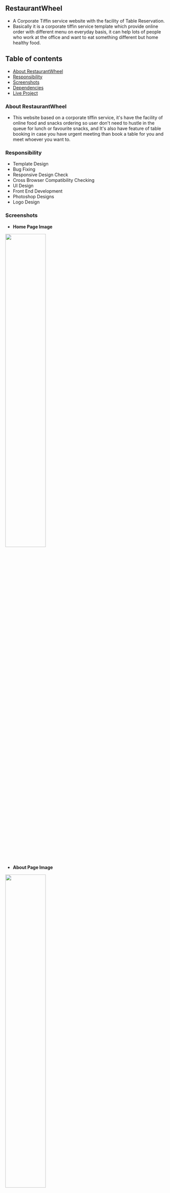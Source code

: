 ## RestaurantWheel
- A Corporate Tiffin service website with the facility of Table Reservation.
- Basically it is a corporate tiffin service template which provide online order with different menu on everyday basis, it can help lots of people who work at the office and want to eat something different but home healthy food.

## Table of contents
- [About RestaurantWheel](#about-restaurantwheel)
- [Responsibility](#responsibility)
- [Screenshots](#screenshots)
- [Dependencies](#dependencies)
- [Live Project](#live-project)

### About RestaurantWheel
- This website based on a corporate tiffin service, it's have the facility of online food and snacks ordering so user don't need to hustle in the queue for lunch or favourite snacks, and It's also have feature of table booking in case you have urgent meeting than book a table for you and meet whoever you want to.

### Responsibility
- Template Design
- Bug Fixing
- Responsive Design Check
- Cross Browser Compatibility Checking
- UI Design
- Front End Development
- Photoshop Designs
- Logo Design

### Screenshots

- **Home Page Image** 
<img src="https://github.com/nirajkumarsingh51/RestaurantWheel/blob/master/screenshots/about.png" width="50%" height="50%"/>

- **About Page Image** 
<img src="https://github.com/nirajkumarsingh51/RestaurantWheel/blob/master/screenshots/about.png" width="50%" height="50%"/>

- **Contact Page Image** 
<img src="https://github.com/nirajkumarsingh51/RestaurantWheel/blob/master/screenshots/contact.png" width="50%" height="50%"/>

- **Cart Page Image** 
<img src="https://github.com/nirajkumarsingh51/RestaurantWheel/blob/master/screenshots/cart.png" width="50%" height="50%"/>

- **Checkout Page Image** 
<img src="https://github.com/nirajkumarsingh51/RestaurantWheel/blob/master/screenshots/checkout.png" width="50%" height="50%"/>

- **Booktable Page Image** 
<img src="https://github.com/nirajkumarsingh51/RestaurantWheel/blob/master/screenshots/booktable.png" width="50%" height="50%"/>

- **Gallery Page Image** 
<img src="https://github.com/nirajkumarsingh51/RestaurantWheel/blob/master/screenshots/gallery.png" width="50%" height="50%"/>

- **Ordernow Page Image** 
<img src="https://github.com/nirajkumarsingh51/RestaurantWheel/blob/master/screenshots/ordernow.png" width="50%" height="50%"/>

- **Signin Page Image** 
<img src="https://github.com/nirajkumarsingh51/RestaurantWheel/blob/master/screenshots/sign.png" width="50%" height="50%"/>

- **Snacks Page Image** 
<img src="https://github.com/nirajkumarsingh51/RestaurantWheel/blob/master/screenshots/snack.png" width="50%" height="50%"/>


### Dependencies

- [Jquery](https://code.jquery.com/jquery-3.2.1.min.js) <br/>
- [Bootstrap 3.3](https://getbootstrap.com/docs/3.3/) <br/>
- [Owl carousel](https://owlcarousel2.github.io/OwlCarousel2/demos/responsive.html) <br/>
- [Wow Js](http://mynameismatthieu.com/WOW/) <br/>

## Live Project
- [Restaurant Wheel](https://restaurant-wheel.vercel.app/index.html)










